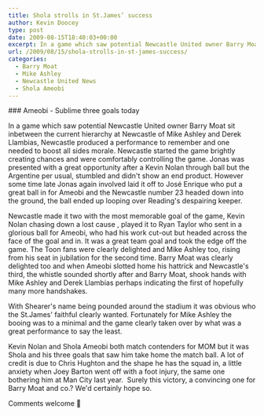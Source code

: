 ```yaml
---
title: Shola strolls in St.James’ success
author: Kevin Doocey
type: post
date: 2009-08-15T18:40:03+00:00
excerpt: In a game which saw potential Newcastle United owner Barry Moat sit inbetween the current hierarchy at Newcastle of Mike Ashley...
url: /2009/08/15/shola-strolls-in-st-james-success/
categories:
  - Barry Moat
  - Mike Ashley
  - Newcastle United News
  - Shola Ameobi
---
```


### Ameobi - Sublime three goals today

In a game which saw potential Newcastle United owner Barry Moat sit inbetween the current hierarchy at Newcastle of Mike Ashley and Derek Llambias, Newcastle produced a performance to remember and one needed to boost all sides morale. Newcastle started the game brightly creating chances and were comfortably controlling the game. Jonas was presented with a great opportunity after a Kevin Nolan through ball but the Argentine per usual, stumbled and didn't show an end product. However some time late Jonas again involved laid it off to José Enrique who put a great ball in for Ameobi and the Newcastle number 23 headed down into the ground, the ball ended up looping over Reading's despairing keeper.

Newcastle made it two with the most memorable goal of the game, Kevin Nolan chasing down a lost cause , played it to Ryan Taylor who sent in a glorious ball for Ameobi, who had his work cut-out but headed across the face of the goal and in. It was a great team goal and took the edge off the game. The Toon fans were clearly delighted and Mike Ashley too, rising from his seat in jubilation for the second time. Barry Moat was clearly delighted too and when Ameobi slotted home his hattrick and Newcastle's third, the whistle sounded shortly after and Barry Moat, shook hands with Mike Ashley and Derek Llambias perhaps indicating the first of hopefully many more handshakes.

With Shearer's name being pounded around the stadium it was obvious who the St.James' faithful clearly wanted. Fortunately for Mike Ashley the booing was to a minimal and the game clearly taken over by what was a great performance to say the least.

Kevin Nolan and Shola Ameobi both match contenders for MOM but it was Shola and his three goals that saw him take home the match ball. A lot of credit is due to Chris Hughton and the shape he has the squad in, a little anxiety when Joey Barton went off with a foot injury, the same one bothering him at Man City last year.  Surely this victory, a convincing one for Barry Moat and co.? We'd certainly hope so.

Comments welcome 🙂
